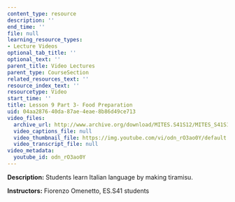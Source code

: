 ```yaml
---
content_type: resource
description: ''
end_time: ''
file: null
learning_resource_types:
- Lecture Videos
optional_tab_title: ''
optional_text: ''
parent_title: Video Lectures
parent_type: CourseSection
related_resources_text: ''
resource_index_text: ''
resourcetype: Video
start_time: ''
title: Lesson 9 Part 3- Food Preparation
uid: 04aa2876-40da-87ae-4eae-8b86d49ce713
video_files:
  archive_url: http://www.archive.org/download/MITES.S41S12/MITES_S41S12_Lesson9_Part3_300k.mp4
  video_captions_file: null
  video_thumbnail_file: https://img.youtube.com/vi/odn_rO3ao0Y/default.jpg
  video_transcript_file: null
video_metadata:
  youtube_id: odn_rO3ao0Y
---
```


**Description:** Students learn Italian language by making tiramisu.

**Instructors:** Fiorenzo Omenetto, ES.S41 students